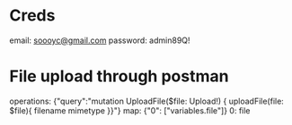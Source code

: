 # Creds

email: soooyc@gmail.com
password: admin89Q!


# File upload through postman 

operations: {"query":"mutation UploadFile($file: Upload!) {  uploadFile(file: $file){    filename    mimetype  }}"}
map: {"0": ["variables.file"]}
0: file